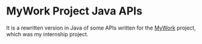# MyWork Project Java APIs
It is a rewritten version in Java of some APIs written for the [MyWork](https://github.com/aliayranci93/mywork) project, which was my internship project.
